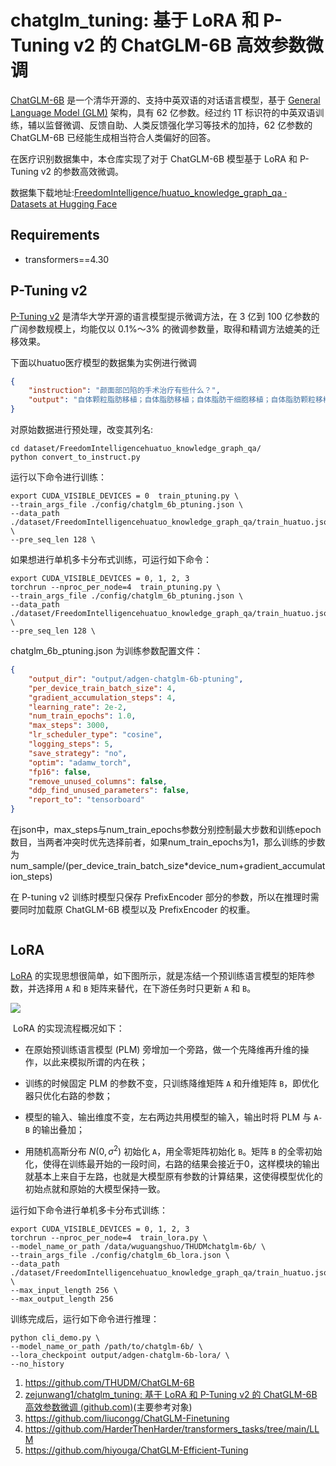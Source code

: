 # chatglm_tuning: 基于 LoRA 和 P-Tuning v2 的 ChatGLM-6B 高效参数微调

[ChatGLM-6B](https://github.com/THUDM/ChatGLM-6B) 是一个清华开源的、支持中英双语的对话语言模型，基于 [General Language Model (GLM)](https://github.com/THUDM/GLM) 架构，具有 62 亿参数。经过约 1T 标识符的中英双语训练，辅以监督微调、反馈自助、人类反馈强化学习等技术的加持，62 亿参数的 ChatGLM-6B 已经能生成相当符合人类偏好的回答。

在医疗识别数据集中，本仓库实现了对于 ChatGLM-6B 模型基于 LoRA 和 P-Tuning v2 的参数高效微调。

数据集下载地址:[FreedomIntelligence/huatuo_knowledge_graph_qa · Datasets at Hugging Face](https://huggingface.co/datasets/FreedomIntelligence/huatuo_knowledge_graph_qa)

## Requirements

- transformers==4.30


## P-Tuning v2

[P-Tuning v2](https://github.com/THUDM/P-tuning-v2) 是清华大学开源的语言模型提示微调方法，在 3 亿到 100 亿参数的广阔参数规模上，均能仅以 0.1%～3% 的微调参数量，取得和精调方法媲美的迁移效果。

下面以huatuo医疗模型的数据集为实例进行微调

```json
{
    "instruction": "颜面部凹陷的手术治疗有些什么？", 
    "output": "自体颗粒脂肪移植；自体脂肪移植；自体脂肪干细胞移植；自体脂肪颗粒移植"
}
```

对原始数据进行预处理，改变其列名:

```shell
cd dataset/FreedomIntelligencehuatuo_knowledge_graph_qa/
python convert_to_instruct.py
```

运行以下命令进行训练：

```shell
export CUDA_VISIBLE_DEVICES = 0  train_ptuning.py \
--train_args_file ./config/chatglm_6b_ptuning.json \
--data_path ./dataset/FreedomIntelligencehuatuo_knowledge_graph_qa/train_huatuo.json \
--pre_seq_len 128 \

```

如果想进行单机多卡分布式训练，可运行如下命令：

```shell
export CUDA_VISIBLE_DEVICES = 0, 1, 2, 3
torchrun --nproc_per_node=4  train_ptuning.py \
--train_args_file ./config/chatglm_6b_ptuning.json \
--data_path ./dataset/FreedomIntelligencehuatuo_knowledge_graph_qa/train_huatuo.json \
--pre_seq_len 128 \

```

chatglm_6b_ptuning.json 为训练参数配置文件：

```json
{
    "output_dir": "output/adgen-chatglm-6b-ptuning",
    "per_device_train_batch_size": 4,
    "gradient_accumulation_steps": 4,
    "learning_rate": 2e-2,
    "num_train_epochs": 1.0,
    "max_steps": 3000,
    "lr_scheduler_type": "cosine",
    "logging_steps": 5,
    "save_strategy": "no",
    "optim": "adamw_torch",
    "fp16": false,
    "remove_unused_columns": false,
    "ddp_find_unused_parameters": false,
    "report_to": "tensorboard"
}
```

在json中，max_steps与num_train_epochs参数分别控制最大步数和训练epoch数目，当两者冲突时优先选择前者，如果num_train_epochs为1，那么训练的步数为 num_sample/(per_device_train_batch_size*device_num+gradient_accumulation_steps)

在 P-tuning v2 训练时模型只保存 PrefixEncoder 部分的参数，所以在推理时需要同时加载原 ChatGLM-6B 模型以及 PrefixEncoder 的权重。

```shell

```



## LoRA

[LoRA](https://github.com/microsoft/LoRA) 的实现思想很简单，如下图所示，就是冻结一个预训练语言模型的矩阵参数，并选择用 `A` 和 `B` 矩阵来替代，在下游任务时只更新 `A` 和 `B`。

![](E:\chatglm_tuning-main\images\lora.png)

 LoRA 的实现流程概况如下：

- 在原始预训练语言模型 (PLM) 旁增加一个旁路，做一个先降维再升维的操作，以此来模拟所谓的内在秩；

- 训练的时候固定 PLM 的参数不变，只训练降维矩阵 `A` 和升维矩阵 `B`，即优化器只优化右路的参数；

- 模型的输入、输出维度不变，左右两边共用模型的输入，输出时将 PLM 与 `A-B` 的输出叠加；

- 用随机高斯分布 $N(0,\sigma^2)$ 初始化 `A`，用全零矩阵初始化 `B`。矩阵 `B` 的全零初始化，使得在训练最开始的一段时间，右路的结果会接近于0，这样模块的输出就基本上来自于左路，也就是大模型原有参数的计算结果，这使得模型优化的初始点就和原始的大模型保持一致。



运行如下命令进行单机多卡分布式训练：

```shell
export CUDA_VISIBLE_DEVICES = 0, 1, 2, 3
torchrun --nproc_per_node=4  train_lora.py \
--model_name_or_path /data/wuguangshuo/THUDMchatglm-6b/ \
--train_args_file ./config/chatglm_6b_lora.json \
--data_path ./dataset/FreedomIntelligencehuatuo_knowledge_graph_qa/train_huatuo.json \
--max_input_length 256 \
--max_output_length 256
```

训练完成后，运行如下命令进行推理：

```shell
python cli_demo.py \
--model_name_or_path /path/to/chatglm-6b/ \
--lora_checkpoint output/adgen-chatglm-6b-lora/ \
--no_history
```







1. https://github.com/THUDM/ChatGLM-6B
1. [zejunwang1/chatglm_tuning: 基于 LoRA 和 P-Tuning v2 的 ChatGLM-6B 高效参数微调 (github.com)](https://github.com/zejunwang1/chatglm_tuning)(主要参考对象)
2. https://github.com/liucongg/ChatGLM-Finetuning
3. https://github.com/HarderThenHarder/transformers_tasks/tree/main/LLM
4. https://github.com/hiyouga/ChatGLM-Efficient-Tuning

